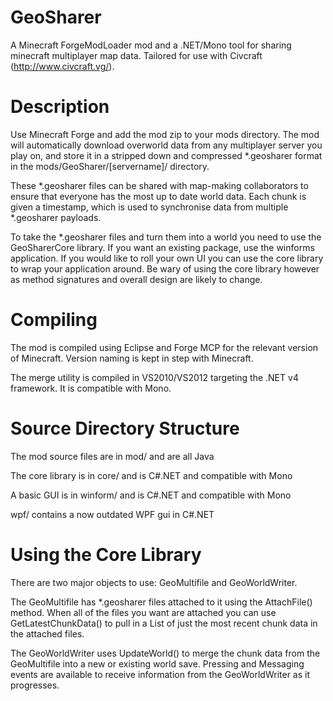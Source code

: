 GeoSharer
=========
A Minecraft ForgeModLoader mod and a .NET/Mono tool for sharing minecraft multiplayer map data. Tailored for use with Civcraft (http://www.civcraft.vg/).


Description
===========
Use Minecraft Forge and add the mod zip to your mods directory. The mod will automatically download overworld data from any multiplayer server you play on, and store it in a stripped down and compressed *.geosharer format in the mods/GeoSharer/[servername]/ directory.

These *.geosharer files can be shared with map-making collaborators to ensure that everyone has the most up to date world data. Each chunk is given a timestamp, which is used to synchronise data from multiple *.geosharer payloads.

To take the *.geosharer files and turn them into a world you need to use the GeoSharerCore library. If you want an existing package, use the winforms application. If you would like to roll your own UI you can use the core library to wrap your application around. Be wary of using the core library however as method signatures and overall design are likely to change.


Compiling
=========
The mod is compiled using Eclipse and Forge MCP for the relevant version of Minecraft. Version naming is kept in step with Minecraft.

The merge utility is compiled in VS2010/VS2012 targeting the .NET v4 framework. It is compatible with Mono.


Source Directory Structure
==========================
The mod source files are in mod/ and are all Java

The core library is in core/ and is C#.NET and compatible with Mono

A basic GUI is in winform/ and is C#.NET and compatible with Mono

wpf/ contains a now outdated WPF gui in C#.NET


Using the Core Library
======================
There are two major objects to use: GeoMultifile and GeoWorldWriter.

The GeoMultifile has *.geosharer files attached to it using the AttachFile() method. When all of the files you want are attached you can use GetLatestChunkData() to pull in a List of just the most recent chunk data in the attached files.

The GeoWorldWriter uses UpdateWorld() to merge the chunk data from the GeoMultifile into a new or existing world save. Pressing and Messaging events are available to receive information from the GeoWorldWriter as it progresses.
